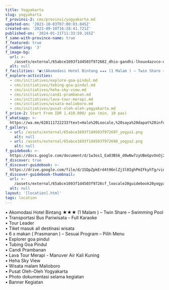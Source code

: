 ```yaml
---
title: Yogyakarta
slug: yogyakarta
f_provinsi-2: cms/provinsi/yogyakarta.md
updated-on: '2023-10-03T07:00:03.045Z'
created-on: '2023-09-10T16:28:41.721Z'
published-on: '2024-01-21T11:33:59.165Z'
f_same-with-province-name: true
f_featured: true
f_numbering: '3'
f_image-bg:
  url: >-
    /assets/external/65abce1693f1d4503f972682_dhio-gandhi-lhoux4azvco-unsplash.jpg
  alt: null
f_facilities: "●\tAkomodasi Hotel Bintang ★★★ (1 Malam ) – Twin Share – Swimming Pool\n●\tTransportasi Bus Pariwisata – Full Karaoke\n●\tTour Leader\n●\tTiket masuk all destinasi wisata\n●\t6 x makan ( Prasmanan ) – Sesuai Program – Pilih Menu\n●\tExplorer goa pindul\n●\tTubing Goa Pindul\n●\tCandi Prambanan\n●\tLava Tour Merapi - Manuver Air Kali Kuning\n●\tHeha Sky View\n●\tWisata malam Malioboro\n●\tPusat Oleh-Oleh Yogyakarta\n●\tPhoto dokumentasi selama kegiatan\n●\tBanner Kegiatan\n"
f_explore-activities:
  - cms/initiatives/explore-goa-pindul.md
  - cms/initiatives/tebing-goa-pindul.md
  - cms/initiatives/heha-sky-view.md
  - cms/initiatives/candi-prambanan.md
  - cms/initiatives/lava-tour-merapi.md
  - cms/initiatives/wisata-malioboro.md
  - cms/initiatives/pusat-oleh-oleh-yogyakarta.md
f_price-2: Start From IDR 1.410.000/ pax (min. 10 pax)
f_whatsapp: >-
  https://wa.me/628111722233?text=Halo%20Loocale,%20saya%20dapat%20info%20dari%20website%20Loocale%20dan%20punya%20pertanyaan
f_gallery:
  - url: /assets/external/65abce1693f1d4503f972697_yogya1.png
    alt: null
  - url: /assets/external/65abce1693f1d4503f972698_yogya2.png
    alt: null
f_guidebook: >-
  https://docs.google.com/document/d/1w3os1_EaO3BS6_d0wNw7zyUBeGpvOnOj2tI3f_ZHRlk/edit?usp=sharing
f_discover: true
f_discover-guidebook: >-
  https://drive.google.com/file/d/1SDpZpkErd4t96nlZj3l0IghPmIFkyhTg/view?usp=sharing
f_discover-guidebook-thumbnail:
  url: >-
    /assets/external/65abce1693f1d4503f9726cf_loocale20guidebook20yogyakarta.webp
  alt: null
layout: '[location].html'
tags: location
---
```


• Akomodasi Hotel Bintang ★★★ (1 Malam ) – Twin Share – Swimming Pool  
• Transportasi Bus Pariwisata – Full Karaoke  
• Tour Leader  
• Tiket masuk all destinasi wisata  
• 6 x makan ( Prasmanan ) – Sesuai Program – Pilih Menu  
• Explorer goa pindul  
• Tubing Goa Pindul  
• Candi Prambanan  
• Lava Tour Merapi - Manuver Air Kali Kuning  
• Heha Sky View  
• Wisata malam Malioboro  
• Pusat Oleh-Oleh Yogyakarta  
• Photo dokumentasi selama kegiatan  
• Banner Kegiatan
